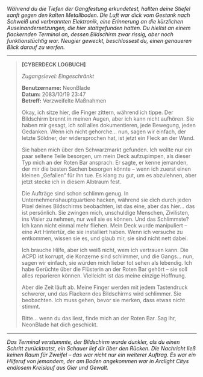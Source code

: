 _Während du die Tiefen der Gangfestung erkundetest, hallten deine Stiefel sanft gegen den kalten Metallboden. Die Luft war dick vom Gestank nach Schweiß und verbrannten Elektronik, eine Erinnerung an die kürzlichen Auseinandersetzungen, die hier stattgefunden hatten. Du hieltst an einem flackernden Terminal an, dessen Bildschirm zwar rissig, aber noch funktionstüchtig war. Neugier geweckt, beschlossest du, einen genaueren Blick darauf zu werfen._

---

> **[CYBERDECK LOGBUCH]**
>
> _Zugangslevel: Eingeschränkt_
>
> **Benutzername:** NeonBlade  
> **Datum:** 2083/10/19 23:47  
> **Betreff:** Verzweifelte Maßnahmen
>
> Okay, ich sitze hier, die Finger zittern, während ich tippe. Der Bildschirm brennt in meinen Augen, aber ich kann nicht aufhören. Sie haben mir gesagt, ich soll alles dokumentieren, jede Bewegung, jeden Gedanken. Wenn ich nicht gehorche... nun, sagen wir einfach, der letzte Söldner, der widersprochen hat, ist jetzt ein Fleck an der Wand.
>
> Sie haben mich über den Schwarzmarkt gefunden. Ich wollte nur ein paar seltene Teile besorgen, um mein Deck aufzupimpen, als dieser Typ mich an der Roten Bar ansprach. Er sagte, er kenne jemanden, der mir die besten Sachen besorgen könnte – wenn ich zuerst einen kleinen „Gefallen“ für ihn tue. Es klang zu gut, um es abzulehnen, aber jetzt stecke ich in diesem Albtraum fest.
>
> Die Aufträge sind schon schlimm genug. In Unternehmenshauptquartiere hacken, während sie dich durch jeden Pixel deines Bildschirms beobachten, ist das eine, aber das hier... das ist persönlich. Sie zwingen mich, unschuldige Menschen, Zivilisten, ins Visier zu nehmen, nur weil sie es können. Und das Schlimmste? Ich kann nicht einmal mehr fliehen. Mein Deck wurde manipuliert – eine Art Hintertür, die sie installiert haben. Wenn ich versuche zu entkommen, wissen sie es, und glaub mir, sie sind nicht nett dabei.
>
> Ich brauche Hilfe, aber ich weiß nicht, wem ich vertrauen kann. Die ACPD ist korrupt, die Konzerne sind schlimmer, und die Gangs... nun, sagen wir einfach, sie würden mich lieber tot sehen als lebendig. Ich habe Gerüchte über die Flüsterin an der Roten Bar gehört – sie soll alles reparieren können. Vielleicht ist das meine einzige Hoffnung.
>
> Aber die Zeit läuft ab. Meine Finger werden mit jedem Tastendruck schwerer, und das Flackern des Bildschirms wird schlimmer. Sie beobachten. Ich muss gehen, bevor sie merken, dass etwas nicht stimmt.
>
> Bitte... wenn du das liest, finde mich an der Roten Bar. Sag ihr, NeonBlade hat dich geschickt.

---

_Das Terminal verstummte, der Bildschirm wurde dunkler, als du einen Schritt zurücktratst, ein Schauer lief dir über den Rücken. Die Nachricht ließ keinen Raum für Zweifel – das war nicht nur ein weiterer Auftrag. Es war ein Hilferuf von jemandem, der am Boden angekommen war in Arclight Citys endlosem Kreislauf aus Gier und Gewalt._
